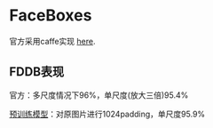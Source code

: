 # FaceBoxes

官方采用caffe实现 [here](https://github.com/sfzhang15/FaceBoxes).


## FDDB表现

官方：多尺度情况下96%，单尺度(放大三倍)95.4%

[预训练模型](https://pan.baidu.com/s/1uiLa-jKV0iVnWLKJtcVjTw)：对原图片进行1024padding，单尺度95.9%
